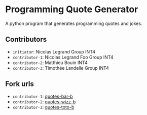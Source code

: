 # Programming Quote Generator

A python program that generates programming quotes and jokes.

## Contributors
- `initiator`: Nicolas Legrand Group INT4
- `contributor-1`: Nicolas Legrand Foo Group INT4
- `contributor-2`: Matthieu Bouin INT4
- `contributor-3`: Timothée Landelle Group INT4 

## Fork urls
- `contributor-1`: [quotes-bar-b](https://github.com/Haaland667/quotes-Nicolas_Legrand-INT4.git)
- `contributor-2`: [quotes-wizz-b](https://github.com/matthieu86/quotes-Matthieu_Bouin-INT4.git)
- `contributor-3`: [quotes-toto-b](https://github.com/Lutow/quotes-Landelle-INT4.git)